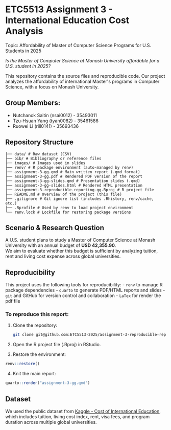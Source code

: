 # ETC5513 Assignment 3 - International Education Cost Analysis

Topic: Affordability of Master of Computer Science Programs for U.S. Students in 2025

*Is the Master of Computer Science at Monash University affordable for a U.S. student in 2025?*

This repository contains the source files and reproducible code. Our project analyzes the affordability of international Master's programs in Computer Science, with a focus on Monash University.

## Group Members:

-   Nutchanok Saitin (nsai0012) - 35493011
-   Tzu-Hsuan Yang (tyan0082) - 35461586
-   Ruowei Li (rill0141) - 35693436

## Repository Structure

```         
├── data/ # Raw dataset (CSV)
├── bib/ # Bibliography or reference files
├── images/ # Images used in slides
├── renv/ # R package environment (auto-managed by renv)
├── assignment-3-gg.qmd # Main written report (.qmd format)
├── assignment-3-gg.pdf # Rendered PDF version of the report
├── assignment-3-gg-slides.qmd # Presentation slides (.qmd)
├── assignment-3-gg-slides.html # Rendered HTML presentation
├── assignment-3-reproducible-reporting-gg.Rproj # R project file
├── README.md # Overview of the project (this file)
├── .gitignore # Git ignore list (includes .Rhistory, renv/cache, etc.)
├── .Rprofile # Used by renv to load project environment
└── renv.lock # Lockfile for restoring package versions
```

## Scenario & Research Question

A U.S. student plans to study a Master of Computer Science at Monash University with an annual budget of **USD 42,355.90**.\
We aim to evaluate whether this budget is sufficient by analyzing tuition, rent and living cost expense across global universities.

## Reproducibility

This project uses the following tools for reproducibility: - `renv` to manage R package dependencies - `quarto` to generate PDF/HTML reports and slides - `git` and GitHub for version control and collaboration - `LaTex` for render the pdf file

### To reproduce this report:

1.  Clone the repository:

    ``` bash
    git clone git@github.com:ETC5513-2025/assignment-3-reproducible-reporting-gg.git
    ```

2.  Open the R project file (.Rproj) in RStudio.

3.  Restore the environment:

``` r
renv::restore()
```

4.  Knit the main report:

``` r
quarto::render("assignment-3-gg.qmd")
```

## Dataset

We used the public dataset from [Kaggle - Cost of International Education](https://www.kaggle.com/datasets/adilshamim8/cost-of-international-education), which includes tuition, living cost index, rent, visa fees, and program duration across multiple global universities.
